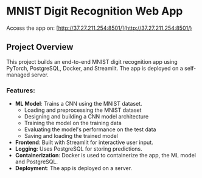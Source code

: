 # MNIST Digit Recognition Web App

Access the app on: [http://37.27.211.254:8501/](http://37.27.211.254:8501/)

## Project Overview

This project builds an end-to-end MNIST digit recognition app using PyTorch, PostgreSQL, Docker, and Streamlit. The app is deployed on a self-managed server.

### Features:
- **ML Model**: Trains a CNN using the MNIST dataset.
  - Loading and preprocessing the MNIST dataset
  - Designing and building a CNN model architecture
  - Training the model on the training data
  - Evaluating the model's performance on the test data
  - Saving and loading the trained model
- **Frontend**: Built with Streamlit for interactive user input.
- **Logging**: Uses PostgreSQL for storing predictions.
- **Containerization**: Docker is used to containerize the app, the ML model and PostgreSQL.
- **Deployment**: The app is deployed on a server.


